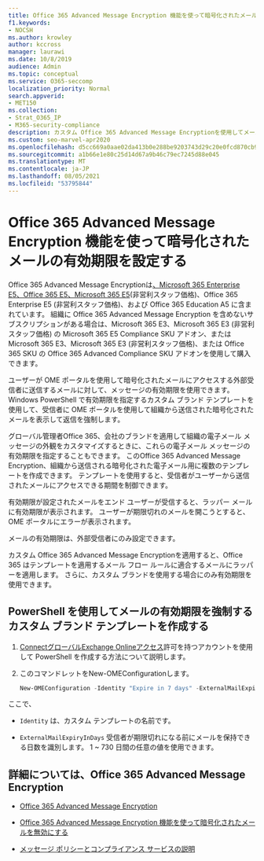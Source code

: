 ```yaml
---
title: Office 365 Advanced Message Encryption 機能を使って暗号化されたメールの有効期限を設定する
f1.keywords:
- NOCSH
ms.author: krowley
author: kccross
manager: laurawi
ms.date: 10/8/2019
audience: Admin
ms.topic: conceptual
ms.service: O365-seccomp
localization_priority: Normal
search.appverid:
- MET150
ms.collection:
- Strat_O365_IP
- M365-security-compliance
description: カスタム Office 365 Advanced Message Encryptionを使用してメールの有効期限を設定することで、電子メールのセキュリティを拡張するために使用します。
ms.custom: seo-marvel-apr2020
ms.openlocfilehash: d5cc669a0aae02da413b0e288be9203743d29c20e0fcd870cb99b67154fdf66e
ms.sourcegitcommit: a1b66e1e80c25d14d67a9b46c79ec7245d88e045
ms.translationtype: MT
ms.contentlocale: ja-JP
ms.lasthandoff: 08/05/2021
ms.locfileid: "53795844"
---
```

# <a name="set-an-expiration-date-for-email-encrypted-by-office-365-advanced-message-encryption"></a>Office 365 Advanced Message Encryption 機能を使って暗号化されたメールの有効期限を設定する

Office 365 Advanced Message Encryptionは[、Microsoft 365 Enterprise E5、Office 365 E5、Microsoft 365 E5](https://www.microsoft.com/microsoft-365/enterprise/home)(非営利スタッフ価格)、Office 365 Enterprise E5 (非営利スタッフ価格)、および Office 365 Education A5 に含まれています。 組織に Office 365 Advanced Message Encryption を含めないサブスクリプションがある場合は、Microsoft 365 E3、Microsoft 365 E3 (非営利スタッフ価格) の Microsoft 365 E5 Compliance SKU アドオン、または Microsoft 365 E3、Microsoft 365 E3 (非営利スタッフ価格)、または Office 365 SKU の Office 365 Advanced Compliance SKU アドオンを使用して購入できます。

ユーザーが OME ポータルを使用して暗号化されたメールにアクセスする外部受信者に送信するメールに対して、メッセージの有効期限を使用できます。 Windows PowerShell で有効期限を指定するカスタム ブランド テンプレートを使用して、受信者に OME ポータルを使用して組織から送信された暗号化されたメールを表示して返信を強制します。

グローバル管理者Office 365、会社のブランドを適用して組織の電子メール メッセージの外観をカスタマイズするときに、これらの電子メール メッセージの有効期限を指定することもできます。 このOffice 365 Advanced Message Encryption、組織から送信される暗号化された電子メール用に複数のテンプレートを作成できます。 テンプレートを使用すると、受信者がユーザーから送信されたメールにアクセスできる期間を制御できます。

有効期限が設定されたメールをエンド ユーザーが受信すると、ラッパー メールに有効期限が表示されます。 ユーザーが期限切れのメールを開こうとすると、OME ポータルにエラーが表示されます。

メールの有効期限は、外部受信者にのみ設定できます。

カスタム Office 365 Advanced Message Encryptionを適用すると、Office 365 はテンプレートを適用するメール フロー ルールに適合するメールにラッパーを適用します。 さらに、カスタム ブランドを使用する場合にのみ有効期限を使用できます。

## <a name="create-a-custom-branding-template-to-force-mail-expiration-by-using-powershell"></a>PowerShell を使用してメールの有効期限を強制するカスタム ブランド テンプレートを作成する

1. [ConnectグローバルExchange Onlineアクセス](/powershell/exchange/connect-to-exchange-online-powershell)許可を持つアカウントを使用して PowerShell を作成する方法について説明します。

2. このコマンドレットをNew-OMEConfigurationします。

    ```powershell
    New-OMEConfiguration -Identity "Expire in 7 days" -ExternalMailExpiryInDays 7
    ```

ここで、

- `Identity` は、カスタム テンプレートの名前です。

- `ExternalMailExpiryInDays` 受信者が期限切れになる前にメールを保持できる日数を識別します。 1 ~ 730 日間の任意の値を使用できます。

## <a name="more-information-about-office-365-advanced-message-encryption"></a>詳細については、Office 365 Advanced Message Encryption

- [Office 365 Advanced Message Encryption](ome-advanced-message-encryption.md)

- [Office 365 Advanced Message Encryption 機能を使って暗号化されたメールを無効にする](revoke-ome-encrypted-mail.md)

- [メッセージ ポリシーとコンプライアンス サービスの説明](/office365/servicedescriptions/exchange-online-service-description/message-policy-and-compliance)